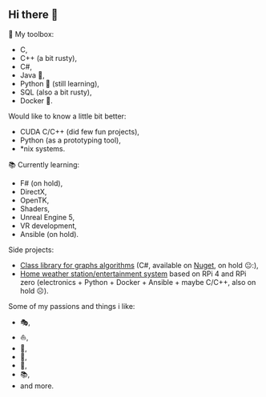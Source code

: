 ## Hi there 👋

<!--
**WojcikMikolaj/WojcikMikolaj** is a ✨ _special_ ✨ repository because its `README.md` (this file) appears on your GitHub profile.

Here are some ideas to get you started:

- 🔭 I’m currently working on ...
- 🌱 I’m currently learning ...
- 👯 I’m looking to collaborate on ...
- 🤔 I’m looking for help with ...
- 💬 Ask me about ...
- 📫 How to reach me: ...
- 😄 Pronouns: ...
- ⚡ Fun fact: ...
-->

🧰 My toolbox:
- C,
- C++ (a bit rusty),
- C#,
- Java 🌋,
- Python 🐍 (still learning),
- SQL (also a bit rusty),
- Docker 🐳.

Would like to know a little bit better:
- CUDA C/C++ (did few fun projects),
- Python (as a prototyping tool),
- \*nix systems.

:books: Currently learning:
- F# (on hold),
- DirectX,
- OpenTK,
- Shaders,
- Unreal Engine 5,
- VR development,
- Ansible (on hold).

 Side projects:
- [Class library for graphs algorithms](https://github.com/WojcikMikolaj/GraphsLibrary) (C#, available on [Nuget](https://www.nuget.org/packages/Mikwk.GraphLibrary/), on hold 😐:),
- [Home weather station/entertainment system](https://github.com/WojcikMikolaj/WeatherStation) based on RPi 4 and RPi zero (electronics + Python + Docker + Ansible + maybe C/C++, also on hold ☹️).

Some of my passions and things i like:
- :performing_arts:,
- :sailboat:,
- :tennis:,
- :ski:,
- 🧗,
- 📚,
- and more.
